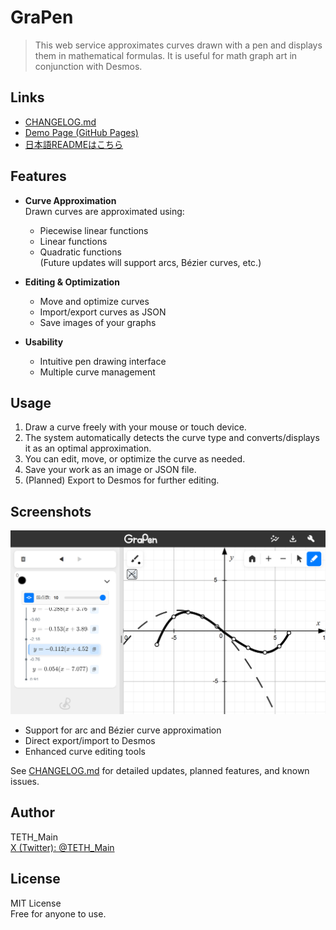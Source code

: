 # GraPen

> This web service approximates curves drawn with a pen and displays them in mathematical formulas. It is useful for math graph art in conjunction with Desmos.

## Links

- [CHANGELOG.md](https://github.com/TETH-Main/GraPen/blob/main/CHANGELOG.md)
- [Demo Page (GitHub Pages)](https://teth-main.github.io/GraPen/)
- [日本語READMEはこちら](https://github.com/TETH-Main/GraPen/blob/main/README_ja.md)

## Features

- **Curve Approximation**  
  Drawn curves are approximated using:
  - Piecewise linear functions
  - Linear functions
  - Quadratic functions  
  (Future updates will support arcs, Bézier curves, etc.)

- **Editing & Optimization**
  - Move and optimize curves
  - Import/export curves as JSON
  - Save images of your graphs

- **Usability**
  - Intuitive pen drawing interface
  - Multiple curve management

## Usage

1. Draw a curve freely with your mouse or touch device.
2. The system automatically detects the curve type and converts/displays it as an optimal approximation.
3. You can edit, move, or optimize the curve as needed.
4. Save your work as an image or JSON file.
5. (Planned) Export to Desmos for further editing.

## Screenshots

![screenshot](https://raw.githubusercontent.com/TETH-Main/GraPen/main/img/screenshot.png)

- Support for arc and Bézier curve approximation
- Direct export/import to Desmos
- Enhanced curve editing tools

See [CHANGELOG.md](https://github.com/TETH-Main/GraPen/blob/main/CHANGELOG.md) for detailed updates, planned features, and known issues.

## Author

TETH_Main  
[X (Twitter): @TETH_Main](https://x.com/TETH_Main)

## License

MIT License  
Free for anyone to use.
